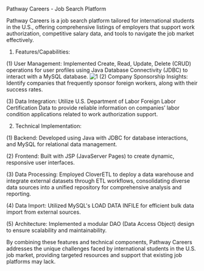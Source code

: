 
Pathway Careers - Job Search Platform

Pathway Careers is a job search platform tailored for international students in the U.S., offering comprehensive listings of employers that support work authorization, competitive salary data, and tools to navigate the job market effectively.

1. Features/Capabilities:

(1) User Management: Implemented Create, Read, Update, Delete (CRUD) operations for user profiles using Java Database Connectivity (JDBC) to interact with a MySQL database.
![1](https://github.com/user-attachments/assets/ffb08b64-4bbf-421d-b944-c4845f2ea08f)
(2) Company Sponsorship Insights: Identify companies that frequently sponsor foreign workers, along with their success rates.

(3) Data Integration: Utilize U.S. Department of Labor Foreign Labor Certification Data to provide reliable information on companies’ labor condition applications related to work authorization support.

2. Technical Implementation:

(1) Backend: Developed using Java with JDBC for database interactions, and MySQL for relational data management.

(2) Frontend: Built with JSP (JavaServer Pages) to create dynamic, responsive user interfaces.

(3) Data Processing: Employed CloverETL to deploy a data warehouse and integrate external datasets through ETL workflows, consolidating diverse data sources into a unified repository for comprehensive analysis and reporting.

(4) Data Import: Utilized MySQL's LOAD DATA INFILE for efficient bulk data import from external sources.

(5) Architecture: Implemented a modular DAO (Data Access Object) design to ensure scalability and maintainability.

By combining these features and technical components, Pathway Careers addresses the unique challenges faced by international students in the U.S. job market, providing targeted resources and support that existing job platforms may lack.
